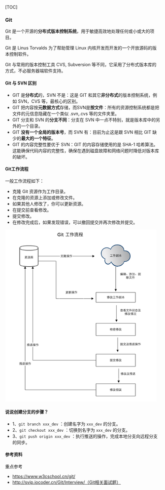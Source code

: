 [TOC]

### Git

Git 是一个开源的**分布式版本控制系统**，用于敏捷高效地处理任何或小或大的项目。

Git 是 Linus Torvalds 为了帮助管理 Linux 内核开发而开发的一个开放源码的版本控制软件。

Git 与常用的版本控制工具 CVS, Subversion 等不同，它采用了分布式版本库的方式，不必服务器端软件支持。

#### Git 与 SVN 区别

- GIT 是**分布式**的，SVN 不是：这是 GIT 和其它**非分布式**的版本控制系统，例如 SVN，CVS 等，最核心的区别。
- GIT 把内容按**元数据方式**存储，而SVN是**按文件**：所有的资源控制系统都是把文件的元信息隐藏在一个类似 .svn,.cvs 等的文件夹里。
- GIT 分支和 SVN 的**分支不同**：分支在 SVN 中一点不特别，就是版本库中的另外的一个目录。
- GIT **没有一个全局的版本号**，而 SVN 有：目前为止这是跟 SVN 相比 GIT 缺少的**最大的一个特征**。
- GIT 的内容完整性要优于 SVN：GIT 的内容存储使用的是 SHA-1 哈希算法。这能确保代码内容的完整性，确保在遇到磁盘故障和网络问题时降低对版本库的破坏。

#### Git工作流程

一般工作流程如下：

- 克隆 Git 资源作为工作目录。
- 在克隆的资源上添加或修改文件。
- 如果其他人修改了，你可以更新资源。
- 在提交前查看修改。
- 提交修改。
- 在修改完成后，如果发现错误，可以撤回提交并再次修改并提交。

<img src="1 Git.assets/image-20200502000508689.png" alt="image-20200502000508689" style="zoom:80%;" />





#### 说说创建分支的步骤？

- 1、`git branch xxx_dev` ：创建名字为 `xxx_dev` 的分支。
- 2、`git checkout xxx_dev` ：切换到名字为 `xxx_dev` 的分支。
- 3、`git push origin xxx_dev` ：执行推送的操作，完成本地分支向远程分支的同步。



#### 参考资料

重点参考

- https://www.w3cschool.cn/git/
- http://svip.iocoder.cn/Git/Interview/（Git相关面试题）

